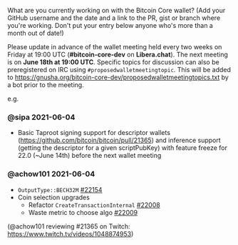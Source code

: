 What are you currently working on with the Bitcoin Core wallet? (Add your GitHub username and the date and a link to the PR, gist or branch where you're working. Don't put your entry below anyone who's more than a month out of date!)

Please update in advance of the wallet meeting held every two weeks on Friday at 19:00 UTC (**#bitcoin-core-dev** on **Libera.chat**). The next meeting is on **June 18th at 19:00 UTC**. Specific topics for discussion can also be preregistered on IRC using `#proposedwalletmeetingtopic`. This will be added to https://gnusha.org/bitcoin-core-dev/proposedwalletmeetingtopics.txt by a bot prior to the meeting.

e.g.

### @sipa 2021-06-04
* Basic Taproot signing support for descriptor wallets (https://github.com/bitcoin/bitcoin/pull/21365) and inference support (getting the descriptor for a given scriptPubKey) with feature freeze for 22.0 (~June 14th) before the next wallet meeting

### @achow101 2021-06-04
* `OutputType::BECH32M` [#22154](https://github.com/bitcoin/bitcoin/pull/22154)
* Coin selection upgrades
  * Refactor `CreateTransactionInternal` [#22008](https://github.com/bitcoin/bitcoin/pull/22008)
  * Waste metric to choose algo [#22009](https://github.com/bitcoin/bitcoin/pull/22009)

(@achow101 reviewing #21365 on Twitch: https://www.twitch.tv/videos/1048874953)